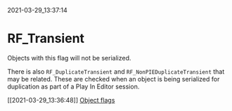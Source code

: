 2021-03-29_13:37:14

# RF_Transient

Objects with this flag will not be serialized.

There is also `RF_DuplicateTransient` and `RF_NonPIEDuplicateTransient` that may be related.
These are checked when an object is being serialized for duplication as part of a Play In Editor session.

[[2021-03-29_13:36:48]] [Object flags](./Object%20flags.md)  
